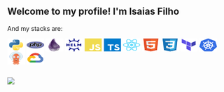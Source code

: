 ## Welcome to my profile! I'm Isaias Filho
And my stacks are:

<!--
**IsaiasFilho/IsaiasFilho** is a ✨ _special_ ✨ repository because its `README.md` (this file) appears on your GitHub profile.

Here are some ideas to get you started:

- 🔭 I’m currently working on ...
- 🌱 I’m currently learning ...
- 👯 I’m looking to collaborate on ...
- 🤔 I’m looking for help with ...
- 💬 Ask me about ...
- 📫 How to reach me: ...
- 😄 Pronouns: ...
- ⚡ Fun fact: ...
-->
<div style="display: inline_block">
  <img align="center" alt="IsaiasFilho-Python" height="30" width="40" src="https://raw.githubusercontent.com/devicons/devicon/master/icons/python/python-original.svg">
  <img align="center" alt="IsaiasFilho-PHP" height="30" width="40" src="https://raw.githubusercontent.com/devicons/devicon/master/icons/php/php-original.svg">
  <img align="center" alt="IsaiasFilho-Elixir" height="30" width="40" src="https://raw.githubusercontent.com/devicons/devicon/master/icons/elixir/elixir-original.svg">
  <img align="center" alt="IsaiasFilho-Helm" height="30" width="40" src="https://raw.githubusercontent.com/devicons/devicon/master/icons/helm/helm-original.svg">
  <img align="center" alt="IsaiasFilho-Js" height="30" width="40" src="https://raw.githubusercontent.com/devicons/devicon/master/icons/javascript/javascript-plain.svg">
  <img align="center" alt="IsaiasFilho-Ts" height="30" width="40" src="https://raw.githubusercontent.com/devicons/devicon/master/icons/typescript/typescript-plain.svg">
  <img align="center" alt="IsaiasFilho-React" height="30" width="40" src="https://raw.githubusercontent.com/devicons/devicon/master/icons/react/react-original.svg">
  <img align="center" alt="IsaiasFilho-HTML" height="30" width="40" src="https://raw.githubusercontent.com/devicons/devicon/master/icons/html5/html5-original.svg">
  <img align="center" alt="IsaiasFilho-CSS" height="30" width="40" src="https://raw.githubusercontent.com/devicons/devicon/master/icons/css3/css3-original.svg">
  <img align="center" alt="IsaiasFilho-Terraform" height="30" width="40" src="https://raw.githubusercontent.com/devicons/devicon/master/icons/terraform/terraform-original.svg">
  <img align="center" alt="IsaiasFilho-Kubernetes" height="30" width="40" src="https://raw.githubusercontent.com/devicons/devicon/master/icons/kubernetes/kubernetes-original.svg">
  <img align="center" alt="IsaiasFilho-ArgoCD" height="30" width="40" src="https://raw.githubusercontent.com/devicons/devicon/master/icons/argocd/argocd-original.svg">
  <img align="center" alt="IsaiasFilho-GCP" height="30" width="40" src="https://raw.githubusercontent.com/devicons/devicon/master/icons/googlecloud/googlecloud-original.svg">
</div>

  ##
<div> 
  <a href="http://linkedin.com/in/isaias-silva-dourado-filho-793aa062/" target="_blank"><img src="https://img.shields.io/badge/-LinkedIn-%230077B5?style=for-the-badge&logo=linkedin&logoColor=white" target="_blank"></a> 
  
</div>  
